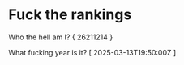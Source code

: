 # Fuck the rankings

Who the hell am I?
{ 26211214 }

What fucking year is it?
[ 2025-03-13T19:50:00Z ]
